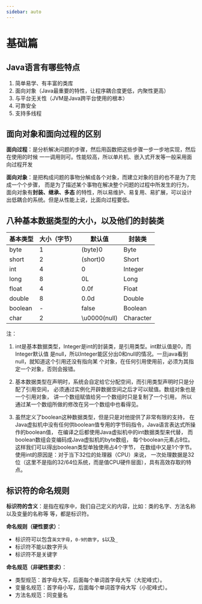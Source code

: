 ```yaml
---
sidebar: auto
---
```


# 基础篇

## Java语言有哪些特点

1. 简单易学、有丰富的类库
2. 面向对象（Java最重要的特性，让程序耦合度更低，内聚性更高）
3. 与平台无关性（JVM是Java跨平台使用的根本）
4. 可靠安全
5. 支持多线程

## 面向对象和面向过程的区别

**面向过程**：是分析解决问题的步骤，然后用函数把这些步骤一步一步地实现，然后在使用的时候
一一调用则可。性能较高，所以单片机、嵌入式开发等一般采用面向过程开发

**面向对象**：是把构成问题的事物分解成各个对象，而建立对象的目的也不是为了完成一个个步骤，
而是为了描述某个事物在解决整个问题的过程中所发生的行为，面向对象有**封装、继承、多态**
的特性，所以易维护、易复用、易扩展，可以设计出低耦合的系统。但是从性能上说，比面向过程要低。

## 八种基本数据类型的大小，以及他们的封装类

| 基本类型    | 大小（字节） | 默认值          | 封装类       |
|---------|--------|--------------|-----------|
| byte    | 1      | (byte)0      | Byte      |
| short   | 2      | (short)0     | Short     |
| int     | 4      | 0            | Integer   |
| long    | 8      | 0L           | Long      |
| float   | 4      | 0.0f         | Float     |
| double  | 8      | 0.0d         | Double    |
| boolean | -      | false        | Boolean   |
| char    | 2      | \u0000(null) | Character |

注：

1. int是基本数据类型，Integer是int的封装类，是引用类型。int默认值是0，而Integer默认值
   是null，所以Integer能区分出0和null的情况。一旦java看到null，就知道这个引用还没有指向某
   个对象，在任何引用使用前，必须为其指定一个对象，否则会报错。

2. 基本数据类型在声明时，系统会自定给它分配空间，而引用类型声明时只是分配了引用空间，
   必须通过实例化开辟数据空间之后才可以赋值。数组对象也是一个引用对象，
   讲一个数组赋值给另一个数组时只是复制了一个引用，
   所以通过某一个数组所做的修改在另一个数组中也看得见。

3. 虽然定义了boolean这种数据类型，但是只是对他提供了非常有限的支持，
   在Java虚拟机中没有任何供boolean值专用的字节码指令，Java语言表达式所操作的boolean值，
   在编译之后都使用Java虚拟机中的int数据类型来代替，
   而boolean数组会变编码成Java虚拟机的byte数组，
   每个boolean元素占8位。这样我们可以得出boolean类型单独使用占4个字节，
   在数组中又是1个字节。使用int的原因是：对于当下32位的处理器（CPU）来说，
   一次处理数据是32位（这里不是指的32/64位系统，而是值CPU硬件层面），具有高效存取的特点。

## 标识符的命名规则

**标识符的含义**：是指在程序中，我们自己定义的内容，比如：类的名字、方法名称以及变量的名称等
等，都是标识符。

**命名规则（硬性要求）**：

- 标识符可以包含`英文字母`，`0-9的数字`，`$`以及`_`
- 标识符不能以数字开头
- 标识符不是关键字

**命名规范（非硬性要求）**：

- 类型规范：首字母大写，后面每个单词首字母大写（大驼峰式）。
- 变量名规范：首字母小写，后面每个单词首字母大写（小驼峰式）。
- 方法名规范：同变量名


